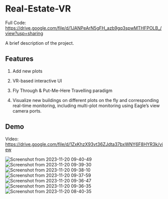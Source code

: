 # Real-Estate-VR

Full Code: https://drive.google.com/file/d/1JANPeArN5gFH_azb9gq3spwMTHFPOLB_/view?usp=sharing

A brief description of the project.

## Features

1) Add new plots

2) VR-based interactive UI

3) Fly Through & Put-Me-Here Travelling paradigm

4) Visualize new buildings on different plots on the fly and corresponding real-time monitoring, including multi-plot monitoring using Eagle’s view camera ports.

## Demo
Video: https://drive.google.com/file/d/1ZxKhzX93vt36ZJdta37bxWNY6F8HYR3k/view


![Screenshot from 2023-11-20 09-40-49](https://github.com/FrozenWolf-Cyber/Real-Estate-VR/assets/57902078/b4b603d2-8d59-44f5-9251-f2fa80f906d3)
![Screenshot from 2023-11-20 09-39-30](https://github.com/FrozenWolf-Cyber/Real-Estate-VR/assets/57902078/b8d03cb8-edeb-497a-ac59-86f968d9ce32)
![Screenshot from 2023-11-20 09-38-10](https://github.com/FrozenWolf-Cyber/Real-Estate-VR/assets/57902078/70db89a6-aaa6-422e-9a6f-224bcc277596)
![Screenshot from 2023-11-20 09-37-59](https://github.com/FrozenWolf-Cyber/Real-Estate-VR/assets/57902078/b50800b4-7580-468b-ae1a-84ffeb6ea839)
![Screenshot from 2023-11-20 09-36-47](https://github.com/FrozenWolf-Cyber/Real-Estate-VR/assets/57902078/3f9749d6-eaa9-4439-b501-b9322a408da3)
![Screenshot from 2023-11-20 09-36-35](https://github.com/FrozenWolf-Cyber/Real-Estate-VR/assets/57902078/fac747f7-fa38-4156-9c38-f7c13b0825bb)
![Screenshot from 2023-11-20 08-40-35](https://github.com/FrozenWolf-Cyber/Real-Estate-VR/assets/57902078/78702db1-277e-46f3-9d0d-c3b79a986fae)
